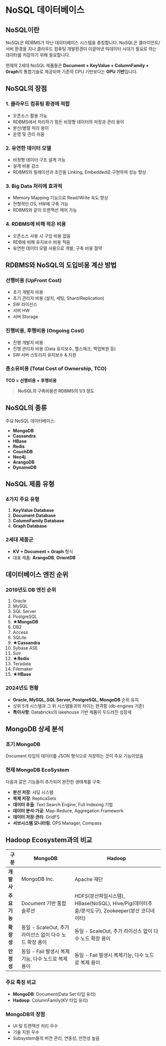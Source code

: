 # NoSQL 데이터베이스

## NoSQL이란

NoSQL은 RDBMS가 아닌 데이터베이스 시스템을 총칭합니다. NoSQL은 클라이언트/서버 환경을 지나 클라우드 컴퓨팅 개발환경이 이끌어낸 빅데이터 시대가 필요로 하는 데이터를 저장하기 위해 필요합니다.

현재의 2세대 NoSQL 제품들은 **Document + KeyValue + ColumnFamily + Graph**의 통합기술로 제공되며 기존의 CPU 기반보다는 **GPU 기반**입니다.

## NoSQL의 장점

### 1. 클라우드 컴퓨팅 환경에 적합
- 오픈소스 활용 가능
- RDBMS에서 처리하기 힘든 비정형 데이터의 저장과 관리 용이
- 분산/병렬 처리 용이
- 운영 및 관리 쉬움

### 2. 유연한 데이터 모델
- 비정형 데이터 구조 설계 가능
- 설계 비용 감소
- RDBMS의 릴레이션과 조인을 Linking, Embedded로 구현하여 성능 향상

### 3. Big Data 처리에 효과적
- Memory Mapping 기능으로 Read/Write 속도 향상
- 전형적인 OS, HW에 구축 가능
- RDBMS와 같이 트랜잭션 제어 가능

### 4. RDBMS에 비해 적은 비용
- 오픈소스 사용 시 구입 비용 없음
- RDB에 비해 유지보수 비용 적음
- 유연한 데이터 모델 사용으로 개발, 구축 비용 절약

## RDBMS와 NoSQL의 도입비용 계산 방법

### 선행비용 (UpFront Cost)
- 초기 개발자 비용
- 초기 관리자 비용 (설치, 세팅, Shard/Replication)
- SW 라이선스
- 서버 HW
- 서버 Storage

### 진행비용, 후행비용 (Ongoing Cost)
- 진행 개발자 비용
- 진행 관리자 비용 (Data 유지보수, 헬스체크, 백업복원 등)
- SW·서버·스토리지 유지보수 & 지원

### 총소유비용 (Total Cost of Ownership, TCO)
**TCO = 선행비용 + 후행비용**

> **NoSQL의 구축비용은 RDBMS의 1/3 정도**

## NoSQL의 종류

주요 NoSQL 데이터베이스:
- **MongoDB**
- **Cassandra**
- **HBase**
- **Redis**
- **CouchDB**
- **Neo4j**
- **ArangoDB**
- **DynamoDB**

## NoSQL 제품 유형

### 4가지 주요 유형
1. **KeyValue Database**
2. **Document Database**
3. **ColumnFamily Database**
4. **Graph Database**

### 2세대 제품군
- **KV + Document + Graph** 형식
- 대표 제품: **ArangoDB**, **OrientDB**

## 데이터베이스 엔진 순위

### 2019년도 DB 엔진 순위
1. Oracle
2. MySQL
3. SQL Server
4. PostgreSQL
5. **★MongoDB**
6. DB2
7. Access
8. SQLite
9. **★Cassandra**
10. Sybase ASE
11. Solr
12. **★Redis**
13. Teradata
14. Filemaker
15. **★HBase**

### 2024년도 현황
- **Oracle, MySQL, SQL Server, PostgreSQL, MongoDB** 순위 유지
- 상위 5개 시스템과 그 뒤 시스템들과의 차이는 현격함 (db-engines 기준)
- **특이사항**: Databricks의 lakehouse 기반 제품이 두드러진 성장세

## MongoDB 상세 분석

### 초기 MongoDB
Document 타입의 데이터를 JSON 형식으로 저장하는 것이 주요 기능이었음

### 현재 MongoDB EcoSystem
다음과 같은 기능들이 추가되어 완전한 생태계를 구축:

- **분산 저장**: 샤딩 시스템
- **복제 저장**: ReplicaSets
- **데이터 추출**: Text Search Engine, Full Indexing 기법
- **데이터 분석·가공**: Map-Reduce, Aggregation Framework
- **데이터 저장·관리**: GridFS
- **서브시스템 모니터링**: OPS Manager, Compass

## Hadoop Ecosystem과의 비교

| 구분 | MongoDB | Hadoop |
|------|---------|---------|
| **개발사** | MongoDB Inc. | Apache 재단 |
| **주요 기능** | Document 기반 통합 솔루션 | HDFS(분산파일시스템), HBase(NoSQL), Hive/Pig(데이터추출/분석도구), Zookeeper(분산 코디네이터) |
| **확장성** | 동일 - ScaleOut, 추가 라이선스 없이 다수 노드 확장 용이 | 동일 - ScaleOut, 추가 라이선스 없이 다수 노드 확장 용이 |
| **안정성** | 동일 - Fail 발생시 복제기능, 다수 노드로 복제 용이 | 동일 - Fail 발생시 복제기능, 다수 노드로 복제 용이 |

### 주요 특징 비교
- **MongoDB**: Document(Data Set 타입 유리)
- **Hadoop**: ColumnFamily(KV 타입 유리)

### MongoDB의 장점
- UI 및 트랜잭션 처리 우수
- 기술 지원 우수
- Subsystem들의 버전 관리, 연동성, 안전성 높음
